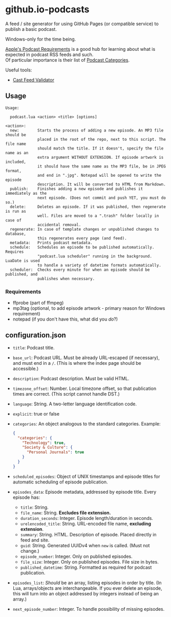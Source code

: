 # github.io-podcasts
A feed / site generator for using GitHub Pages (or compatible service) to publish a basic podcast.

Windows-only for the time being.

[Apple's Podcast Requirements](https://podcasters.apple.com/support/823-podcast-requirements)
is a good hub for learning about what is expected in podcast RSS feeds and such.  
Of particular importance is their list of [Podcast Categories](https://podcasters.apple.com/support/1691-apple-podcasts-categories).

Useful tools:
- [Cast Feed Validator](https://www.castfeedvalidator.com)

## Usage
```
Usage:

  podcast.lua <action> <title> [options]

<action>:
  new:        Starts the process of adding a new episode. An MP3 file should be
              placed in the root of the repo, next to this script. The file name
              should match the title. If it doesn't, specify the file name as an
              extra argument WITHOUT EXTENSION. If episode artwork is included,
              it should have the same name as the MP3 file, be in JPEG format,
              and end in ".jpg". Notepad will be opened to write the episode
              description. It will be converted to HTML from Markdown.
  publish:    Finishes adding a new episode and publishes it immediately as the
              next episode. (Does not commit and push YET, you must do so.)
  delete:     Deletes an episode. If it was published, then regenerate is run as
              well. Files are moved to a ".trash" folder locally in case of
              accidental removal.
  regenerate: In case of template changes or unpublished changes to database,
              this regenerates every page (and feed).
  metadata:   Prints podcast metadata.
  schedule:   Schedules an episode to be published automatically. Requires
              "podcast.lua scheduler" running in the background. LuaDate is used
              to handle a variety of datetime formats automatically.
  scheduler:  Checks every minute for when an episode should be published, and
              publishes when necessary.
```

### Requirements
- ffprobe (part of ffmpeg)
- mp3tag (optional, to add episode artwork - primary reason for Windows requirement)
- notepad (if you don't have this, what did you *do*?)

## configuration.json
- `title`: Podcast title.
- `base_url`: Podcast URL. Must be already URL-escaped (if necessary), and must
  end in a `/`. (This is where the index page should be accessible.)
- `description`: Podcast description. Must be valid HTML.
- `timezone_offset`: Number. Local timezone offset, so that publication times
  are correct. (This script cannot handle DST.)
- `language`: String. A two-letter language identification code.
- `explicit`: true or false
- `categories`: An object analogous to the standard categories. Example:
  ```json
  {
    "categories": {
      "Technology": true,
      "Society & Culture": {
        "Personal Journals": true
      }
    }
  }
  ```
- `scheduled_episodes`: Object of UNIX timestamps and episode titles for
  automatic scheduling of episode publication.

- `episodes_data`: Episode metadata, addressed by episode title. Every episode has:
  - `title`: String.
  - `file_name`: String. **Excludes file extension.**
  - `duration_seconds`: Integer. Episode length/duration in seconds.
  - `urelencoded_title`: String. URL-encoded file name, **excluding extension**.
  - `summary`: String. HTML. Description of episode. Placed directly in feed and site.
  - `guid`: String. Generated UUIDv4 when `new` is called. (Must not change.)
  - `episode_number`: Integer. Only on published episodes.
  - `file_size`: Integer. Only on published episodes. File size in bytes.
  - `published_datetime`: String. Formatted as required for podcast publication.

- `episodes_list`: *Should* be an array, listing episodes in order by title. (In
  Lua, arrays/objects are interchangeable. If you ever delete an episode, this
  will turn into an object addressed by integers instead of being an array.)
- `next_episode_number`: Integer. To handle possibility of missing episodes.
